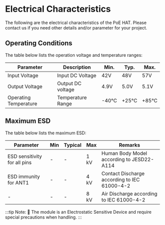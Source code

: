 # Electrical Characteristics

The following are the electrical characteristics of the PoE HAT. Please contact us if you need other details and/or parameter for your project.

## Operating Conditions

The table below lists the operation voltage and temperature ranges:

| Parameter | Description | Min. | Typ. | Max. | 
| ---- | ---- | ---- | ---- | ---- | 
| Input Voltage | Input DC Voltage | 42V | 48V | 57V | 
| Output Voltage | Output DC voltage | 4.9V | 5.0V | 5.1V | 
| Operating Temperature | Temperature Range | -40°C | +25°C | +85°C | 


## Maximum ESD

The table below lists the maximum ESD:

| Parameter | Min | Typical | Max | Remarks | 
| ---- | ---- | ---- | ---- | ---- | 
| ESD sensitivity for all pins | - | - | 1 kV | Human Body Model according to JESD22-A114 | 
| ESD immunity for ANT1 | - | - | 4 kV | Contact Discharge according to IEC 61000-4-2 | 
| - | - | - | 8 kV | Air Discharge according to IEC 61000-4-2 | 


:::tip Note:
:pencil: The module is an Electrostatic Sensitive Device and require special precautions when handling.
:::